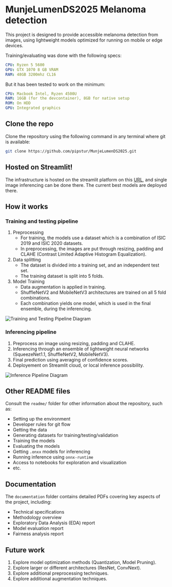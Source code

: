 # MunjeLumenDS2025 Melanoma detection
This project is designed to provide accessible melanoma detection from images, using lightweight models optimized for running on mobile or edge devices.

Training/evaluating was done with the following specs:
```YAML
CPU: Ryzen 5 5600
GPU: GTX 1070 8 GB VRAM
RAM: 48GB 3200mhz CL16
```
But it has been tested to work on the minimum:
```YAML
CPU: Macbook Intel, Ryzen 4500U
RAM: 16GB (for the devcontainer), 8GB for native setup
ROM: On HDD
GPU: Integrated graphics
```

## Clone the repo
Clone the repository using the following command in any terminal where git is available:
```bash
git clone https://github.com/pipstur/MunjeLumenDS2025.git
```

## Hosted on Streamlit!
The infrastructure is hosted on the streamlit platform on this [URL](https://melanomdetection.streamlit.app/), and single image inferencing can be done there. The current best models are deployed there.

## How it works
### Training and testing pipeline
1. Preprocessing
    - For training, the models use a dataset which is a combination of ISIC 2019 and ISIC 2020 datasets.
    - In preprocessing, the images are put through resizing, padding and CLAHE (Contrast Limited Adaptive Histogram Equalization).
2. Data splitting
    - The dataset is divided into a training set, and an independent test set.
    - The training dataset is split into 5 folds.
3. Model Training
    - Data augmentation is applied in training.
    - ShuffleNetV2 and MobileNetV3 architectures are trained on all 5 fold combinations.
    - Each combination yields one model, which is used in the final ensemble, during the inferencing.

![Training and Testing Pipeline Diagram](https://i.imgur.com/lUQvCmQ.png)

### Inferencing pipeline
1. Preprocess an image using resizing, padding and CLAHE.
2. Inferencing through an ensemble of lightweight neural networks (SqueezeNet1.1, ShuffleNetV2, MobileNetV3).
3. Final prediction using averaging of confidence scores.
4. Deployement on Streamlit cloud, or local inference possibility.

![Inference Pipeline Diagram](https://i.imgur.com/nXO1dce.png)

## Other README files
Consult the `readme/` folder for other information about the repository, such as:
- Setting up the environment
- Developer rules for git flow
- Getting the data
- Generating datasets for training/testing/validation
- Training the models
- Evaluating the models
- Getting `.onxx` models for inferencing
- Running inference using `onnx-runtime`
- Access to notebooks for exploration and visualization
- etc.

## Documentation
The `documentation` folder contains detailed PDFs covering key aspects of the project, including:

- Technical specifications
- Methodology overview
- Exploratory Data Analysis (EDA) report
- Model evaluation report
- Fairness analysis report


## Future work
1. Explore model optimization methods (Quantization, Model Pruning).
2. Explore larger or different architectures (ResNet, ConvNext).
3. Explore additional preprocessing techniques.
4. Explore additional augmentation techniques.
